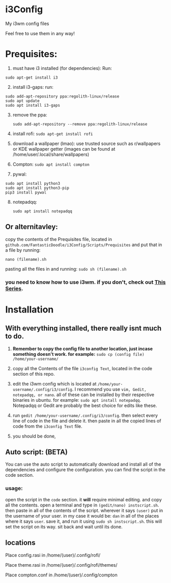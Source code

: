 # i3Config
My i3wm config files

Feel free to use them in any way!
# Prequisites:
  1. must have i3 installed (for dependencies):
    Run:
    
    sudo apt-get install i3
    
  2. install i3-gaps:
    run:
    
    sudo add-apt-repository ppa:regolith-linux/release
    sudo apt update
    sudo apt install i3-gaps
    
  3. remove the ppa:
     ```
     sudo add-apt-repository --remove ppa:regolith-linux/release
     ```
  4. install rofi:
    ```
    sudo apt-get install rofi
    ```
    
  5. download a wallpaper (lmao):
     use trusted source such as r/wallpapers or KDE wallpaper getter (images can be found at /home/user/.local/share/wallpapers)
     
  6. Compton:
    ```sudo apt install compton```
    
  7. pywal:
    
    sudo apt install python3
    sudo apt install python3-pip
    pip3 install pywal
    
  8. notepadqq:
      ```
      sudo apt install notepadqq
      ```
    
## Or alternitavley: 
copy the contents of the Prequisites file, located in ```github.com/FantasticDoodle/i3Config/Scripts/Prequisites``` and put that in a file by running:
  ```
  nano (filename).sh
  ```
  pasting all the files in and running:
    ```
    sudo sh (filename).sh
    ```
### you need to know how to use i3wm. if you don't, check out [This Series](https://www.youtube.com/watch?v=j1I63wGcvU4&list=PL5ze0DjYv5DbCv9vNEzFmP6sU7ZmkGzcf).


# Installation

## With everything installed, there really isnt much to do.

1. **Remember to copy the config file to another location, just incase something doesn't work. for example:** ```sudo cp (config file) /home/your-username/```

2. copy all the Contents of the file ```i3config Text```, located in the code section of this repo.

3. edit the i3wm config which is located at ```/home/your-username/.config/i3/config```. I recommend you use ```vim, Gedit, notepadqq, or nano```. all of these can be installed by their respective binaries in ubuntu. for example: ```sudo apt install notepadqq```. Notepadqq or Gedit are probably the best choice for edits like these.

4. run ```gedit /home/your-username/.config/i3/config```. then select every line of code in the file and delete it. then paste in all the copied lines of code from the ```i3config Text``` file.

5. you should be done, 

## Auto script:       (BETA)
  You can use the auto script to automatically download and install all of the dependencies and configure the configuration. you can find the script in the code section.
  ### usage:
  open the script in the ```code``` section. it **will** require minimal editing. and copy all the contents. open a terminal and type in ```(gedit/nano) instscript.sh```. then paste in all of the contents of the script. wherever it says ```(user)``` put in the username of your user. in my case it would be: ```dan``` in all of the places where it says ```user```. save it, and run it using ```sudo sh instscript.sh```. this will set the script on its way. sit back and wait until its done.

## locations
  Place config.rasi in /home/(user)/.config/rofi/
  
  Place theme.rasi in /home/(user)/.config/rofi/themes/
  
  Place compton.conf in /home/(user)/.config/compton
